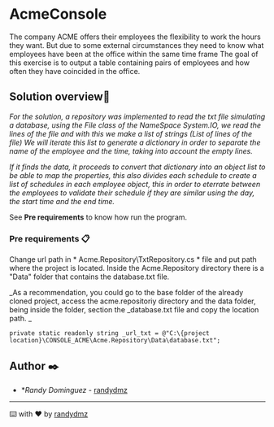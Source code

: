 # AcmeConsole

The company ACME offers their employees the flexibility to work the hours they want. 
But due to some external circumstances they need to know what employees have been at the office within the same time frame
The goal of this exercise is to output a table containing pairs of employees and how often they have coincided in the office.

## Solution overview🚀

_For the solution, a repository was implemented to read the txt file simulating a database, using the File class of the NameSpace System.IO, we read the lines of the file and with this we make a list of strings (List of lines of the file) We will iterate this list to generate a dictionary in order to separate the name of the employee and the time, taking into account the empty lines._

_If it finds the data, it proceeds to convert that dictionary into an object list to be able to map the properties, this also divides each schedule to create a list of schedules in each employee object, this in order to eterrate between the employees to validate their schedule if they are similar using the day, the start time and the end time._

See **Pre requirements** to know how run the program.


### Pre requirements 📋

Change url path in * Acme.Repository\TxtRepository.cs * file and put path where the project is located.
Inside the Acme.Repository directory there is a "Data" folder that contains the database.txt file.

_As a recommendation, you could go to the base folder of the already cloned project, access the acme.repositoriy directory and the data folder, being inside the folder, section the _database.txt file and copy the location path. _

```
private static readonly string _url_txt = @"C:\{project location}\CONSOLE_ACME\Acme.Repository\Data\database.txt";
```

## Author ✒️
* **Randy Dominguez* - [randydmz](https://github.com/SoyRandyDominguez)


---
⌨️ with ❤️ by [randydmz](https://github.com/SoyRandyDominguez)
